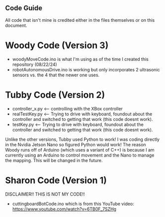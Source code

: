 ## Code Guide
All code that isn't mine is credited either in the files themselves or on this document.

# Woody Code (Version 3) 
- woodyMoveCode.ino is what I'm using as of the time I created this repository (08/22/24)
- robotAutonomousDrive.ino is working but only incorporates 2 ultrasonic sensors vs. the 4 that the newer one uses.
  
# Tubby Code (Version 2)
- controller_x.py <-- controlling with the XBox controller
- realTestKey.py <-- Trying to drive with keyboard, foundout about the controller and switched to getting that work (this code doesnt work).
- testKey.py <-- Trying to drive with keyboard, foundout about the controller and switched to getting that work (this code doesnt work).

Unlike the other versions, Tubby used Python to work! I was coding directly in the Nvidia Jetson Nano so figured Python would work! The reason Woody runs off of Arduino (which uses a variant of C++) is because I am currently using an Arduino to control movement and the Nano to manage the mapping. This will be changed in the future.

# Sharon Code (Version 1)
DISCLAIMER!! THIS IS NOT MY CODE!!
- cuttingboardBotCode.ino which is from this YouTube video: https://www.youtube.com/watch?v=6TB0F_7SZHg
